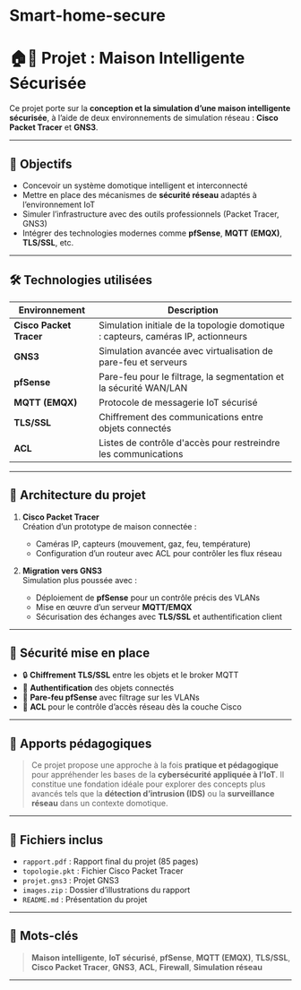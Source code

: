 # Smart-home-secure
# 🏠🔐 Projet : Maison Intelligente Sécurisée

Ce projet porte sur la **conception et la simulation d’une maison intelligente sécurisée**, à l’aide de deux environnements de simulation réseau : **Cisco Packet Tracer** et **GNS3**.

---

## 📌 Objectifs

- Concevoir un système domotique intelligent et interconnecté
- Mettre en place des mécanismes de **sécurité réseau** adaptés à l’environnement IoT
- Simuler l’infrastructure avec des outils professionnels (Packet Tracer, GNS3)
- Intégrer des technologies modernes comme **pfSense**, **MQTT (EMQX)**, **TLS/SSL**, etc.

---

## 🛠️ Technologies utilisées

| Environnement     | Description                                          |
|-------------------|------------------------------------------------------|
| **Cisco Packet Tracer** | Simulation initiale de la topologie domotique : capteurs, caméras IP, actionneurs |
| **GNS3**              | Simulation avancée avec virtualisation de pare-feu et serveurs |
| **pfSense**           | Pare-feu pour le filtrage, la segmentation et la sécurité WAN/LAN |
| **MQTT (EMQX)**       | Protocole de messagerie IoT sécurisé              |
| **TLS/SSL**           | Chiffrement des communications entre objets connectés |
| **ACL**               | Listes de contrôle d'accès pour restreindre les communications |

---

## 🔧 Architecture du projet

1. **Cisco Packet Tracer**  
   Création d’un prototype de maison connectée :
   - Caméras IP, capteurs (mouvement, gaz, feu, température)
   - Configuration d’un routeur avec ACL pour contrôler les flux réseau

2. **Migration vers GNS3**  
   Simulation plus poussée avec :
   - Déploiement de **pfSense** pour un contrôle précis des VLANs
   - Mise en œuvre d’un serveur **MQTT/EMQX**
   - Sécurisation des échanges avec **TLS/SSL** et authentification client

---

## 🔐 Sécurité mise en place

- 🔒 **Chiffrement TLS/SSL** entre les objets et le broker MQTT
- 👤 **Authentification** des objets connectés
- 🧱 **Pare-feu pfSense** avec filtrage sur les VLANs
- 🚫 **ACL** pour le contrôle d’accès réseau dès la couche Cisco

---

## 🧠 Apports pédagogiques

> Ce projet propose une approche à la fois **pratique et pédagogique** pour appréhender les bases de la **cybersécurité appliquée à l’IoT**. Il constitue une fondation idéale pour explorer des concepts plus avancés tels que la **détection d’intrusion (IDS)** ou la **surveillance réseau** dans un contexte domotique.

---

## 📎 Fichiers inclus

- `rapport.pdf` : Rapport final du projet (85 pages)
- `topologie.pkt` : Fichier Cisco Packet Tracer
- `projet.gns3` : Projet GNS3
- `images.zip` : Dossier d’illustrations du rapport
- `README.md` : Présentation du projet

---

## 🔑 Mots-clés

> **Maison intelligente**, **IoT sécurisé**, **pfSense**, **MQTT (EMQX)**, **TLS/SSL**, **Cisco Packet Tracer**, **GNS3**, **ACL**, **Firewall**, **Simulation réseau**

---
